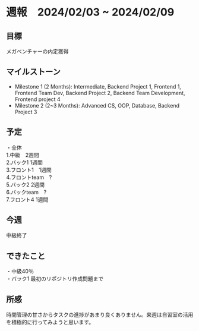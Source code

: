 # 週報　2024/02/03 ~ 2024/02/09

## 目標
メガベンチャーの内定獲得

## マイルストーン
- Milestone 1 (2 Months): Intermediate, Backend Project 1, Frontend 1, Frontend Team Dev, Backend Project 2, Backend Team Development, Frontend project 4
- Milestone 2 (2~3 Months): Advanced CS, OOP, Database, Backend Project 3

## 予定
・全体  
 1.中級　2週間  
 2.バック1 1週間  
 3.フロント1　1週間  
 4.フロントteam　?  
 5.バック2 2週間  
 6.バックteam　?  
 7.フロント4 1週間  

## 今週
中級終了

## できたこと
・中級40％  
・バック1 最初のリポジトリ作成問題まで  

## 所感
時間管理の甘さからタスクの進捗があまり良くありません。来週は自習室の活用を積極的に行ってみようと思います。

